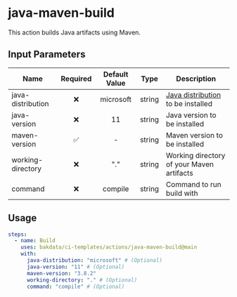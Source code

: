 # java-maven-build

This action builds Java artifacts using Maven.

## Input Parameters

| Name              | Required | Default Value |  Type  | Description                                                                                        |
| ----------------- | :------: | :-----------: | :----: | -------------------------------------------------------------------------------------------------- |
| java-distribution |    ❌    |   microsoft   | string | [Java distribution](https://github.com/actions/setup-java#supported-distributions) to be installed |
| java-version      |    ❌    |      11       | string | Java version to be installed                                                                       |
| maven-version     |    ✅    |       -       | string | Maven version to be installed                                                                      |
| working-directory |    ❌    |      "."      | string | Working directory of your Maven artifacts                                                          |
| command           |    ❌    |    compile    | string | Command to run build with                                                                          |

## Usage

```yaml
steps:
  - name: Build
    uses: bakdata/ci-templates/actions/java-maven-build@main
    with:
      java-distribution: "microsoft" # (Optional)
      java-version: "11" # (Optional)
      maven-version: "3.8.2"
      working-directory: "." # (Optional)
      command: "compile" # (Optional)
```
